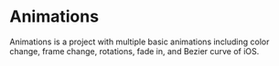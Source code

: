 Animations
==========
Animations is a project with multiple basic animations including color change, frame change, rotations, fade in, and Bezier curve of iOS.


